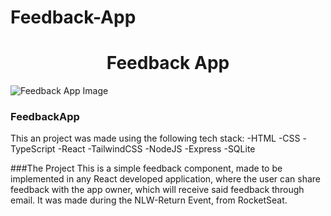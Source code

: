 # Feedback-App

<h1 align="center">Feedback App</h1>

<img src="https://i.imgur.com/NLlQLb3.png" alt="Feedback App Image"/>

<br/>

### FeedbackApp

This an project was made using the following tech stack:
-HTML
-CSS
-TypeScript
-React
-TailwindCSS
-NodeJS
-Express
-SQLite

###The Project
This is a simple feedback component, made to be implemented in any React developed application, where the user can share feedback with the app owner, which will
receive said feedback through email. It was made during the NLW-Return Event, from RocketSeat.



